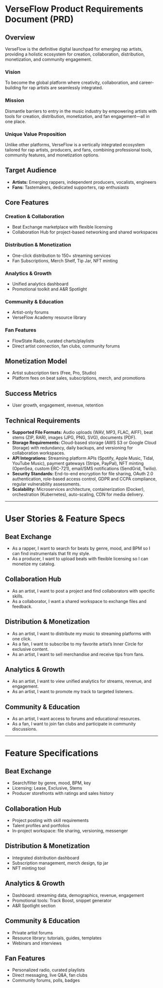 # VerseFlow Product Requirements Document (PRD)

## Overview
VerseFlow is the definitive digital launchpad for emerging rap artists, providing a holistic ecosystem for creation, collaboration, distribution, monetization, and community engagement.

### Vision
To become the global platform where creativity, collaboration, and career-building for rap artists are seamlessly integrated.

### Mission
Dismantle barriers to entry in the music industry by empowering artists with tools for creation, distribution, monetization, and fan engagement—all in one place.

### Unique Value Proposition
Unlike other platforms, VerseFlow is a vertically integrated ecosystem tailored for rap artists, producers, and fans, combining professional tools, community features, and monetization options.

## Target Audience
- **Artists:** Emerging rappers, independent producers, vocalists, engineers
- **Fans:** Tastemakers, dedicated supporters, rap enthusiasts

## Core Features
### Creation & Collaboration
- Beat Exchange marketplace with flexible licensing
- Collaboration Hub for project-based networking and shared workspaces

### Distribution & Monetization
- One-click distribution to 150+ streaming services
- Fan Subscriptions, Merch Shelf, Tip Jar, NFT minting

### Analytics & Growth
- Unified analytics dashboard
- Promotional toolkit and A&R Spotlight

### Community & Education
- Artist-only forums
- VerseFlow Academy resource library

### Fan Features
- FlowState Radio, curated charts/playlists
- Direct artist connection, fan clubs, community forums

## Monetization Model
- Artist subscription tiers (Free, Pro, Studio)
- Platform fees on beat sales, subscriptions, merch, and promotions

## Success Metrics
- User growth, engagement, revenue, retention

## Technical Requirements
- **Supported File Formats:** Audio uploads (WAV, MP3, FLAC, AIFF), beat stems (ZIP, RAR), images (JPG, PNG, SVG), documents (PDF).
- **Storage Requirements:** Cloud-based storage (AWS S3 or Google Cloud Storage) with redundancy, daily backups, and versioning for collaboration workspaces.
- **API Integrations:** Streaming platform APIs (Spotify, Apple Music, Tidal, YouTube Music), payment gateways (Stripe, PayPal), NFT minting (OpenSea, custom ERC-721), email/SMS notifications (SendGrid, Twilio).
- **Security Standards:** End-to-end encryption for file sharing, OAuth 2.0 authentication, role-based access control, GDPR and CCPA compliance, regular vulnerability assessments.
- **Scalability:** Microservices architecture, containerization (Docker), orchestration (Kubernetes), auto-scaling, CDN for media delivery.

---

# User Stories & Feature Specs

## Beat Exchange
- As a rapper, I want to search for beats by genre, mood, and BPM so I can find instrumentals that fit my style.
- As a producer, I want to upload beats with flexible licensing so I can monetize my catalog.

## Collaboration Hub
- As an artist, I want to post a project and find collaborators with specific skills.
- As a collaborator, I want a shared workspace to exchange files and feedback.

## Distribution & Monetization
- As an artist, I want to distribute my music to streaming platforms with one click.
- As a fan, I want to subscribe to my favorite artist’s Inner Circle for exclusive content.
- As an artist, I want to sell merchandise and receive tips from fans.

## Analytics & Growth
- As an artist, I want to view unified analytics for streams, revenue, and engagement.
- As an artist, I want to promote my track to targeted listeners.

## Community & Education
- As an artist, I want access to forums and educational resources.
- As a fan, I want to join fan clubs and participate in community discussions.

---

# Feature Specifications

## Beat Exchange
- Search/filter by genre, mood, BPM, key
- Licensing: Lease, Exclusive, Stems
- Producer storefronts with ratings and sales history

## Collaboration Hub
- Project posting with skill requirements
- Talent profiles and portfolios
- In-project workspace: file sharing, versioning, messenger

## Distribution & Monetization
- Integrated distribution dashboard
- Subscription management, merch design, tip jar
- NFT minting tool

## Analytics & Growth
- Dashboard: streaming data, demographics, revenue, engagement
- Promotional tools: Track Boost, snippet generator
- A&R Spotlight section

## Community & Education
- Private artist forums
- Resource library: tutorials, guides, templates
- Webinars and interviews

## Fan Features
- Personalized radio, curated playlists
- Direct messaging, live Q&A, fan clubs
- Community forums, polls, badges
